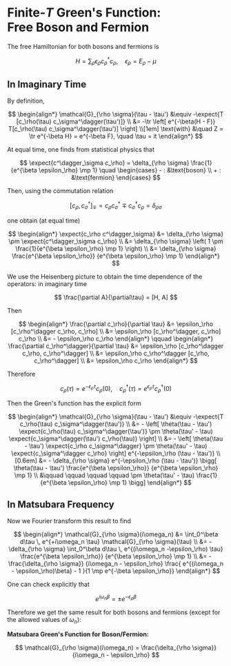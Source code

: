 # Finite-*T* Green's Function: <br>Free Boson and Fermion

The free Hamiltonian for both bosons and fermions is

$$
H = \sum_\rho \epsilon_\rho c_\rho^\dagger c_\rho, \quad
\epsilon_\rho = E_\rho - \mu
$$

## In Imaginary Time

By definition,

$$
\begin{align*}
    \mathcal{G}_{\rho \sigma}(\tau - \tau')
    &\equiv -\expect{T [c_\rho(\tau) c_\sigma^\dagger(\tau')]}
    \\
    &= -\tr \left[
        e^{-\beta(H - F)}
        T[c_\rho(\tau) c_\sigma^\dagger(\tau')]
    \right]
    \\[1em]
    \text{with} &\quad
    Z = \tr e^{-\beta H} 
    = e^{-\beta F}, \quad \tau = it
\end{align*}
$$

At equal time, one finds from statistical physics that 

$$
\expect{c^\dagger_\sigma c_\rho}
= \delta_{\rho \sigma} 
\frac{1}{e^{\beta \epsilon_\rho} \mp 1}
\quad \begin{cases}
    - : &\text{boson} \\
    + : &\text{fermion}
\end{cases}
$$

Then, using the commutation relation

$$
[c_\rho, c^\dagger_\sigma]_\mp
= c_\rho c^\dagger_\sigma \mp c^\dagger_\sigma c_\rho
= \delta_{\rho \sigma}
$$

one obtain (at equal time)

$$
\begin{align*}
    \expect{c_\rho c^\dagger_\sigma}
    &= \delta_{\rho \sigma} \pm 
    \expect{c^\dagger_\sigma c_\rho}
    \\
    &= \delta_{\rho \sigma} \left(
        1 \pm \frac{1}{e^{\beta \epsilon_\rho} \mp 1}
    \right)
    \\
    &= \delta_{\rho \sigma}
    \frac{e^{\beta \epsilon_\rho}}
    {e^{\beta \epsilon_\rho} \mp 1}
\end{align*}
$$

We use the Heisenberg picture to obtain the time dependence of the operators: in imaginary time

$$
\frac{\partial A}{\partial\tau} = [H, A]
$$

Then

$$
\begin{align*}
    \frac{\partial c_\rho}{\partial \tau}
    &= \epsilon_\rho [c_\rho^\dagger c_\rho, c_\rho]
    \\
    &= \epsilon_\rho [c_\rho^\dagger, c_\rho] c_\rho
    \\
    &= - \epsilon_\rho c_\rho
\end{align*} \qquad
\begin{align*}
    \frac{\partial c_\rho^\dagger}{\partial \tau}
    &= \epsilon_\rho [c_\rho^\dagger c_\rho, c_\rho^\dagger]
    \\
    &= \epsilon_\rho c_\rho^\dagger [c_\rho, c_\rho^\dagger]
    \\
    &= \epsilon_\rho c_\rho
\end{align*}
$$

Therefore

$$
c_\rho(\tau) = e^{-\epsilon_\rho \tau} c_\rho(0),\quad
c^\dagger_\rho(\tau) = e^{\epsilon_\rho \tau} c^\dagger_\rho(0)
$$

Then the Green's function has the explicit form

$$
\begin{align*}
    \mathcal{G}_{\rho \sigma}(\tau - \tau')
    &\equiv -\expect{T c_\rho(\tau) c_\sigma^\dagger(\tau')}
    \\
    &= - \left[
        \theta(\tau - \tau') 
        \expect{c_\rho(\tau) c_\sigma^\dagger(\tau')}
        \pm \theta(\tau' - \tau)
        \expect{c_\sigma^\dagger(\tau') c_\rho(\tau)}
    \right]
    \\
    &= - \left[
        \theta(\tau - \tau') 
        \expect{c_\rho c_\sigma^\dagger}
        \pm \theta(\tau' - \tau)
        \expect{c_\sigma^\dagger c_\rho}
    \right] e^{-\epsilon_\rho (\tau - \tau')}
    \\[0.6em]
    &= - \delta_{\rho \sigma} 
    e^{-\epsilon_\rho (\tau - \tau')} 
    \bigg[
        \theta(\tau - \tau') 
        \frac{e^{\beta \epsilon_\rho}}
        {e^{\beta \epsilon_\rho} \mp 1}
        \\ &\qquad \qquad \qquad \qquad 
        \pm \theta(\tau' - \tau)
        \frac{1}{e^{\beta \epsilon_\rho} \mp 1}
    \bigg] 
\end{align*}
$$

## In Matsubara Frequency

Now we Fourier transform this result to find

$$
\begin{align*}
    \mathcal{G}_{\rho \sigma}(i\omega_n)
    &= \int_0^\beta d\tau \, e^{+i\omega_n \tau} 
    \mathcal{G}_{\rho \sigma}(\tau)
    \\
    &= - \delta_{\rho \sigma} 
    \int_0^\beta d\tau \, 
    e^{(i\omega_n -\epsilon_\rho) \tau}
    \frac{e^{\beta \epsilon_\rho}}
    {e^{\beta \epsilon_\rho} \mp 1}
    \\
    &= - \frac{\delta_{\rho \sigma}}
    {i\omega_n - \epsilon_\rho}
    \frac{
        e^{(i\omega_n - \epsilon_\rho)\beta} - 1
    }{1 \mp e^{-\beta \epsilon_\rho}}
\end{align*}
$$

One can check explicitly that

$$
e^{i\omega_n \beta} = \pm e^{- \epsilon_\rho \beta}
$$

Therefore we get the same result for both bosons and fermions (except for the allowed values of $\omega_n$):

<div class="result">

**Matsubara Green's Function for Boson/Fermion:**

$$
\mathcal{G}_{\rho \sigma}(i\omega_n)
= \frac{\delta_{\rho \sigma}}
{i\omega_n - \epsilon_\rho}
$$

</div><br>
